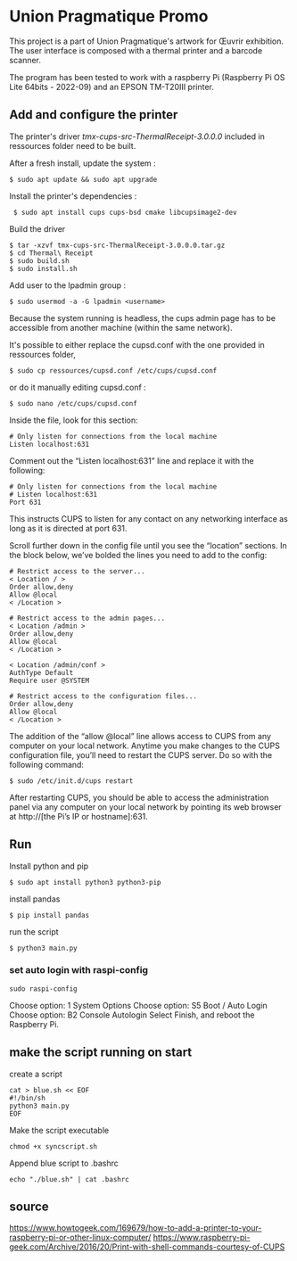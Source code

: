 # Union Pragmatique Promo

This project is a part of Union Pragmatique's artwork for Œuvrir exhibition. The user interface is composed with a thermal printer and a barcode scanner.

The program has been tested to work with a raspberry Pi (Raspberry Pi OS Lite 64bits - 2022-09) and an EPSON TM-T20III printer.

## Add and configure the printer

The printer's driver _tmx-cups-src-ThermalReceipt-3.0.0.0_ included in ressources folder need to be built.

After a fresh install, update the system :

```
$ sudo apt update && sudo apt upgrade
```

Install the printer's dependencies :

```
 $ sudo apt install cups cups-bsd cmake libcupsimage2-dev
```

Build the driver

```
$ tar -xzvf tmx-cups-src-ThermalReceipt-3.0.0.0.tar.gz
$ cd Thermal\ Receipt
$ sudo build.sh
$ sudo install.sh
```

Add user to the lpadmin group :

```
$ sudo usermod -a -G lpadmin <username>
```

Because the system running is headless, the cups admin page has to be accessible from another machine (within the same network).

It's possible to either replace the cupsd.conf with the one provided in ressources folder,

```
$ sudo cp ressources/cupsd.conf /etc/cups/cupsd.conf
```

or do it manually editing cupsd.conf :

```
$ sudo nano /etc/cups/cupsd.conf
```

Inside the file, look for this section:

```
# Only listen for connections from the local machine
Listen localhost:631
```

Comment out the “Listen localhost:631” line and replace it with the following:

```
# Only listen for connections from the local machine
# Listen localhost:631
Port 631
```

This instructs CUPS to listen for any contact on any networking interface as long as it is directed at port 631.

Scroll further down in the config file until you see the “location” sections. In the block below, we’ve bolded the lines you need to add to the config:

```
# Restrict access to the server...
< Location / >
Order allow,deny
Allow @local
< /Location >

# Restrict access to the admin pages...
< Location /admin >
Order allow,deny
Allow @local
< /Location >

< Location /admin/conf >
AuthType Default
Require user @SYSTEM

# Restrict access to the configuration files...
Order allow,deny
Allow @local
< /Location >
```

The addition of the “allow @local” line allows access to CUPS from any computer on your local network. Anytime you make changes to the CUPS configuration file, you’ll need to restart the CUPS server. Do so with the following command:

```
$ sudo /etc/init.d/cups restart
```

After restarting CUPS, you should be able to access the administration panel via any computer on your local network by pointing its web browser at http://[the Pi’s IP or hostname]:631.

## Run

Install python and pip

```
$ sudo apt install python3 python3-pip
```

install pandas

```
$ pip install pandas
```

run the script

```
$ python3 main.py
```

### set auto login with raspi-config

```
sudo raspi-config
```

Choose option: 1 System Options
Choose option: S5 Boot / Auto Login Choose option: B2 Console Autologin
Select Finish, and reboot the Raspberry Pi.

## make the script running on start

create a script

```
cat > blue.sh << EOF
#!/bin/sh
python3 main.py
EOF
```

Make the script executable

```
chmod +x syncscript.sh
```

Append blue script to .bashrc

```
echo "./blue.sh" | cat .bashrc
```

## source

https://www.howtogeek.com/169679/how-to-add-a-printer-to-your-raspberry-pi-or-other-linux-computer/
https://www.raspberry-pi-geek.com/Archive/2016/20/Print-with-shell-commands-courtesy-of-CUPS
